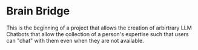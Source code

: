 # Brain Bridge
This is the beginning of a project that allows the creation of arbirtrary LLM Chatbots that allow the collection of a person's expertise such that users can "chat" with them even when they are not available.

